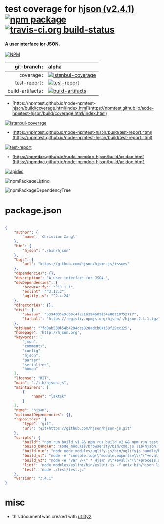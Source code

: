 # test coverage for  [hjson (v2.4.1)](http://hjson.org)  [![npm package](https://img.shields.io/npm/v/npmtest-hjson.svg?style=flat-square)](https://www.npmjs.org/package/npmtest-hjson) [![travis-ci.org build-status](https://api.travis-ci.org/npmtest/node-npmtest-hjson.svg)](https://travis-ci.org/npmtest/node-npmtest-hjson)
#### A user interface for JSON.

[![NPM](https://nodei.co/npm/hjson.png?downloads=true&downloadRank=true&stars=true)](https://www.npmjs.com/package/hjson)

| git-branch : | [alpha](https://github.com/npmtest/node-npmtest-hjson/tree/alpha)|
|--:|:--|
| coverage : | [![istanbul-coverage](https://npmtest.github.io/node-npmtest-hjson/build/coverage.badge.svg)](https://npmtest.github.io/node-npmtest-hjson/build/coverage.html/index.html)|
| test-report : | [![test-report](https://npmtest.github.io/node-npmtest-hjson/build/test-report.badge.svg)](https://npmtest.github.io/node-npmtest-hjson/build/test-report.html)|
| build-artifacts : | [![build-artifacts](https://npmtest.github.io/node-npmtest-hjson/glyphicons_144_folder_open.png)](https://github.com/npmtest/node-npmtest-hjson/tree/gh-pages/build)|

- [https://npmtest.github.io/node-npmtest-hjson/build/coverage.html/index.html](https://npmtest.github.io/node-npmtest-hjson/build/coverage.html/index.html)

[![istanbul-coverage](https://npmtest.github.io/node-npmtest-hjson/build/screenCapture.buildCi.browser.%252Ftmp%252Fbuild%252Fcoverage.lib.html.png)](https://npmtest.github.io/node-npmtest-hjson/build/coverage.html/index.html)

- [https://npmtest.github.io/node-npmtest-hjson/build/test-report.html](https://npmtest.github.io/node-npmtest-hjson/build/test-report.html)

[![test-report](https://npmtest.github.io/node-npmtest-hjson/build/screenCapture.buildCi.browser.%252Ftmp%252Fbuild%252Ftest-report.html.png)](https://npmtest.github.io/node-npmtest-hjson/build/test-report.html)

- [https://npmdoc.github.io/node-npmdoc-hjson/build/apidoc.html](https://npmdoc.github.io/node-npmdoc-hjson/build/apidoc.html)

[![apidoc](https://npmdoc.github.io/node-npmdoc-hjson/build/screenCapture.buildCi.browser.%252Ftmp%252Fbuild%252Fapidoc.html.png)](https://npmdoc.github.io/node-npmdoc-hjson/build/apidoc.html)

![npmPackageListing](https://npmtest.github.io/node-npmtest-hjson/build/screenCapture.npmPackageListing.svg)

![npmPackageDependencyTree](https://npmtest.github.io/node-npmtest-hjson/build/screenCapture.npmPackageDependencyTree.svg)



# package.json

```json

{
    "author": {
        "name": "Christian Zangl"
    },
    "bin": {
        "hjson": "./bin/hjson"
    },
    "bugs": {
        "url": "https://github.com/hjson/hjson-js/issues"
    },
    "dependencies": {},
    "description": "A user interface for JSON.",
    "devDependencies": {
        "browserify": "^13.1.1",
        "eslint": "^3.12.2",
        "uglify-js": "^2.4.24"
    },
    "directories": {},
    "dist": {
        "shasum": "b394035e9c69c4fce16394609d34e082107527f7",
        "tarball": "https://registry.npmjs.org/hjson/-/hjson-2.4.1.tgz"
    },
    "gitHead": "7fd0ab530b54b4294dce828adcb09158f29cc325",
    "homepage": "http://hjson.org",
    "keywords": [
        "json",
        "comments",
        "config",
        "hjson",
        "parser",
        "serializer",
        "human"
    ],
    "license": "MIT",
    "main": "./lib/hjson.js",
    "maintainers": [
        {
            "name": "laktak"
        }
    ],
    "name": "hjson",
    "optionalDependencies": {},
    "repository": {
        "type": "git",
        "url": "git+https://github.com/hjson/hjson-js.git"
    },
    "scripts": {
        "build": "npm run build_v1 && npm run build_v2 && npm run test && npm run lint && npm run build_bundle && npm run build_min",
        "build_bundle": "node_modules/browserify/bin/cmd.js lib/hjson.js --ignore os -s Hjson -o bundle/hjson.js",
        "build_min": "node node_modules/uglify-js/bin/uglifyjs bundle/hjson.js --comments -c -m -o bundle/hjson.min.js",
        "build_v1": "node -e 'console.log(\"module.exports=\\\"\"+eval(\"(\"+process.argv[1]+\")\").version+\"\\\";\");' -- \"'cat package.json'\" > lib/hjson-version.js",
        "build_v2": "node -e 'var v=\" * Hjson v\"+eval(\"(\"+process.argv[1]+\")\").version; if (v!==process.argv[2]) throw new Error(\"ver\");' -- \"'cat package.json'\" \"'grep -E '\\* Hjson v.*$' lib/hjson.js'\"",
        "lint": "node_modules/eslint/bin/eslint.js -f unix bin/hjson lib/*.js",
        "test": "node ./test/test.js"
    },
    "version": "2.4.1"
}
```



# misc
- this document was created with [utility2](https://github.com/kaizhu256/node-utility2)
